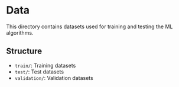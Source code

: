 # Data

This directory contains datasets used for training and testing the ML algorithms.

## Structure
- `train/`: Training datasets
- `test/`: Test datasets
- `validation/`: Validation datasets
